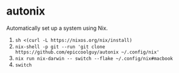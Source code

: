# autonix

Automatically set up a system using Nix.

1. `sh <(curl -L https://nixos.org/nix/install)`
2. `nix-shell -p git --run 'git clone https://github.com/epiccoolguy/autonix ~/.config/nix'`
3. `nix run nix-darwin -- switch --flake ~/.config/nix#macbook`
4. `switch`
